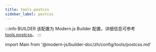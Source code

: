 ```yaml
---
title: tools.postcss
sidebar_label: postcss
---
```


:::info BUILDER
该配置为 Modern.js Builder 配置，详细信息可参考 [tools.postcss](https://modernjs.dev/builder/zh/api/config-tools.html#tools-postcss)。
:::

import Main from '@modern-js/builder-doc/zh/config/tools/postcss.md'

<Main />
